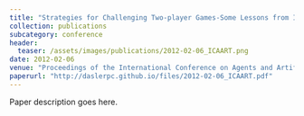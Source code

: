 ```yaml
---
title: "Strategies for Challenging Two-player Games-Some Lessons from Iterated Traveler's Dilemma"
collection: publications
subcategory: conference
header: 
  teaser: /assets/images/publications/2012-02-06_ICAART.png
date: 2012-02-06
venue: "Proceedings of the International Conference on Agents and Artificial Intelligence (ICAART)"
paperurl: "http://daslerpc.github.io/files/2012-02-06_ICAART.pdf"
---
```


Paper description goes here.